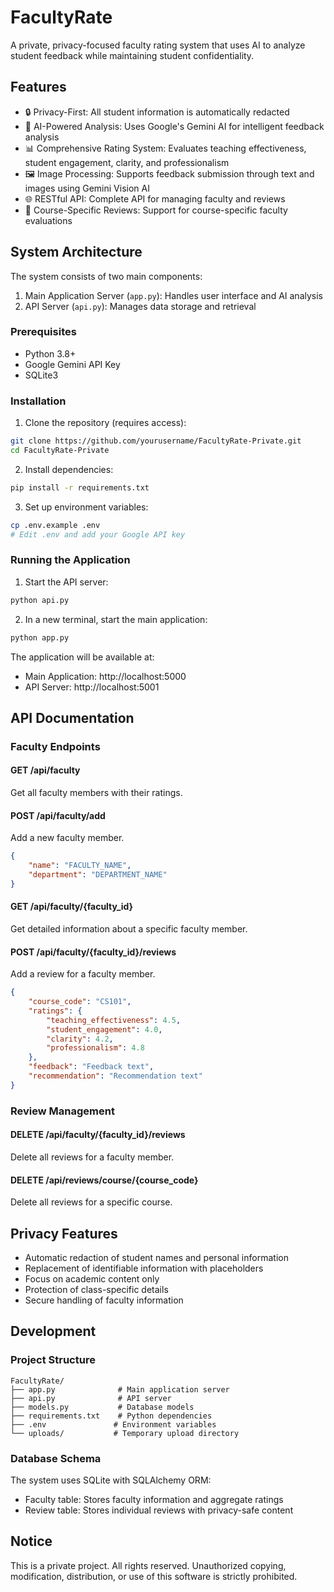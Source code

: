 # FacultyRate

A private, privacy-focused faculty rating system that uses AI to analyze student feedback while maintaining student confidentiality.

## Features

- 🔒 Privacy-First: All student information is automatically redacted
- 🤖 AI-Powered Analysis: Uses Google's Gemini AI for intelligent feedback analysis
- 📊 Comprehensive Rating System: Evaluates teaching effectiveness, student engagement, clarity, and professionalism
- 🖼️ Image Processing: Supports feedback submission through text and images using Gemini Vision AI
- 🌐 RESTful API: Complete API for managing faculty and reviews
- 🎯 Course-Specific Reviews: Support for course-specific faculty evaluations

## System Architecture

The system consists of two main components:
1. Main Application Server (`app.py`): Handles user interface and AI analysis
2. API Server (`api.py`): Manages data storage and retrieval

### Prerequisites

- Python 3.8+
- Google Gemini API Key
- SQLite3

### Installation

1. Clone the repository (requires access):
```bash
git clone https://github.com/yourusername/FacultyRate-Private.git
cd FacultyRate-Private
```

2. Install dependencies:
```bash
pip install -r requirements.txt
```

3. Set up environment variables:
```bash
cp .env.example .env
# Edit .env and add your Google API key
```

### Running the Application

1. Start the API server:
```bash
python api.py
```

2. In a new terminal, start the main application:
```bash
python app.py
```

The application will be available at:
- Main Application: http://localhost:5000
- API Server: http://localhost:5001

## API Documentation

### Faculty Endpoints

#### GET /api/faculty
Get all faculty members with their ratings.

#### POST /api/faculty/add
Add a new faculty member.
```json
{
    "name": "FACULTY_NAME",
    "department": "DEPARTMENT_NAME"
}
```

#### GET /api/faculty/{faculty_id}
Get detailed information about a specific faculty member.

#### POST /api/faculty/{faculty_id}/reviews
Add a review for a faculty member.
```json
{
    "course_code": "CS101",
    "ratings": {
        "teaching_effectiveness": 4.5,
        "student_engagement": 4.0,
        "clarity": 4.2,
        "professionalism": 4.8
    },
    "feedback": "Feedback text",
    "recommendation": "Recommendation text"
}
```

### Review Management

#### DELETE /api/faculty/{faculty_id}/reviews
Delete all reviews for a faculty member.

#### DELETE /api/reviews/course/{course_code}
Delete all reviews for a specific course.

## Privacy Features

- Automatic redaction of student names and personal information
- Replacement of identifiable information with placeholders
- Focus on academic content only
- Protection of class-specific details
- Secure handling of faculty information

## Development

### Project Structure
```
FacultyRate/
├── app.py              # Main application server
├── api.py              # API server
├── models.py           # Database models
├── requirements.txt    # Python dependencies
├── .env               # Environment variables
└── uploads/           # Temporary upload directory
```

### Database Schema

The system uses SQLite with SQLAlchemy ORM:
- Faculty table: Stores faculty information and aggregate ratings
- Review table: Stores individual reviews with privacy-safe content

## Notice

This is a private project. All rights reserved. Unauthorized copying, modification, distribution, or use of this software is strictly prohibited. 